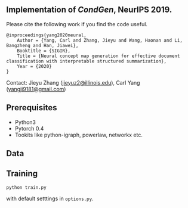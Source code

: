 ## Implementation of *CondGen*, NeurIPS 2019.

Please cite the following work if you find the code useful.

```
@inproceedings{yang2020neural,
	Author = {Yang, Carl and Zhang, Jieyu and Wang, Haonan and Li, Bangzheng and Han, Jiawei},
	Booktitle = {SIGIR},
	Title = {Neural concept map generation for effective document classification with interpretable structured summarization},
	Year = {2020}
}
```
Contact: Jieyu Zhang (jieyuz2@illinois.edu), Carl Yang (yangji9181@gmail.com)


## Prerequisites
- Python3
- Pytorch 0.4
- Tookits like python-igraph, powerlaw, networkx etc.

## Data

## Training 

```
python train.py
```
with default setttings in `options.py`.

